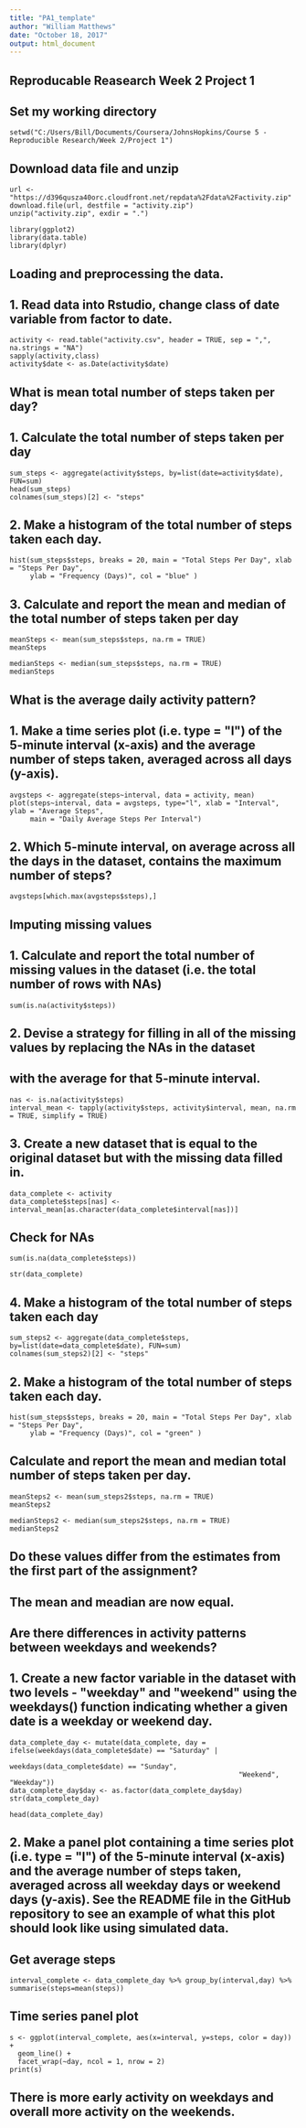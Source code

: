 ```yaml
---
title: "PA1_template"
author: "William Matthews"
date: "October 18, 2017"
output: html_document
---
```


## Reproducable Reasearch Week 2 Project 1

## Set my working directory
```{r}
setwd("C:/Users/Bill/Documents/Coursera/JohnsHopkins/Course 5 - Reproducible Research/Week 2/Project 1")
```

## Download data file and unzip
```{r}
url <- "https://d396qusza40orc.cloudfront.net/repdata%2Fdata%2Factivity.zip"
download.file(url, destfile = "activity.zip")
unzip("activity.zip", exdir = ".")
```

```{r}
library(ggplot2)
library(data.table)
library(dplyr)
```

## Loading and preprocessing the data. 
## 1. Read data into Rstudio, change class of date variable from factor to date. 
```{r}
activity <- read.table("activity.csv", header = TRUE, sep = ",", na.strings = "NA")
sapply(activity,class)
activity$date <- as.Date(activity$date)
```

## What is mean total number of steps taken per day?

## 1. Calculate the total number of steps taken per day
```{r}
sum_steps <- aggregate(activity$steps, by=list(date=activity$date), FUN=sum)
head(sum_steps)
colnames(sum_steps)[2] <- "steps"
```

## 2. Make a histogram of the total number of steps taken each day.
```{r}
hist(sum_steps$steps, breaks = 20, main = "Total Steps Per Day", xlab = "Steps Per Day", 
     ylab = "Frequency (Days)", col = "blue" )
```

## 3. Calculate and report the mean and median of the total number of steps taken per day
```{r}
meanSteps <- mean(sum_steps$steps, na.rm = TRUE)
meanSteps
```

```{r}
medianSteps <- median(sum_steps$steps, na.rm = TRUE)
medianSteps
```

## What is the average daily activity pattern?

## 1. Make a time series plot (i.e. type = "l") of the 5-minute interval (x-axis) and the average number of steps taken, averaged across all days (y-axis).
```{r}
avgsteps <- aggregate(steps~interval, data = activity, mean)
plot(steps~interval, data = avgsteps, type="l", xlab = "Interval", ylab = "Average Steps",
     main = "Daily Average Steps Per Interval")
```

## 2. Which 5-minute interval, on average across all the days in the dataset, contains the maximum number of steps?
```{r}
avgsteps[which.max(avgsteps$steps),]
```
## Imputing missing values

## 1. Calculate and report the total number of missing values in the dataset (i.e. the total number of rows with NAs)
```{r}
sum(is.na(activity$steps))
```

## 2. Devise a strategy for filling in all of the missing values by replacing the NAs in the dataset 
## with the average for that 5-minute interval. 
```{r}
nas <- is.na(activity$steps)
interval_mean <- tapply(activity$steps, activity$interval, mean, na.rm = TRUE, simplify = TRUE)
```

## 3. Create a new dataset that is equal to the original dataset but with the missing data filled in.
```{r}
data_complete <- activity
data_complete$steps[nas] <- interval_mean[as.character(data_complete$interval[nas])]
```

## Check for NAs
```{r}
sum(is.na(data_complete$steps))
```

```{r}
str(data_complete)
```

## 4. Make a histogram of the total number of steps taken each day 
```{r}
sum_steps2 <- aggregate(data_complete$steps, by=list(date=data_complete$date), FUN=sum)
colnames(sum_steps2)[2] <- "steps"
```

## 2. Make a histogram of the total number of steps taken each day.
```{r}
hist(sum_steps$steps, breaks = 20, main = "Total Steps Per Day", xlab = "Steps Per Day", 
     ylab = "Frequency (Days)", col = "green" )
```

## Calculate and report the mean and median total number of steps taken per day. 
```{r}
meanSteps2 <- mean(sum_steps2$steps, na.rm = TRUE)
meanSteps2
```

```{r}
medianSteps2 <- median(sum_steps2$steps, na.rm = TRUE)
medianSteps2
```

## Do these values differ from the estimates from the first part of the assignment? 
## The mean and meadian are now equal. 

## Are there differences in activity patterns between weekdays and weekends?

## 1. Create a new factor variable in the dataset with two levels - "weekday" and "weekend" using the weekdays() function indicating whether a given date is a weekday or weekend day.
```{r}
data_complete_day <- mutate(data_complete, day = ifelse(weekdays(data_complete$date) == "Saturday" |
                                                          weekdays(data_complete$date) == "Sunday",
                                                        "Weekend", "Weekday"))
data_complete_day$day <- as.factor(data_complete_day$day)
str(data_complete_day)
```

```{r}
head(data_complete_day)
```

## 2. Make a panel plot containing a time series plot (i.e. type = "l") of the 5-minute interval (x-axis) and the average number of steps taken, averaged across all weekday days or weekend days (y-axis). See the README file in the GitHub repository to see an example of what this plot should look like using simulated data.

## Get average steps
```{r}
interval_complete <- data_complete_day %>% group_by(interval,day) %>% summarise(steps=mean(steps))
```

## Time series panel plot
```{r}
s <- ggplot(interval_complete, aes(x=interval, y=steps, color = day)) +
  geom_line() +
  facet_wrap(~day, ncol = 1, nrow = 2)
print(s)
```

## There is more early activity on weekdays and overall more activity on the weekends. 